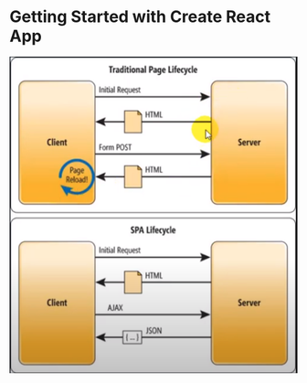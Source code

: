 # Getting Started with Create React App

![alt single-page](https://github.com/dimatkach11/social/blob/master/md/images/single-page.png)